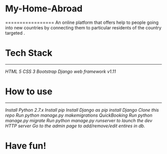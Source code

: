 # My-Home-Abroad
=================
An online platform that offers help to people going into new countries by connecting them to particular residents of the country targeted .

# Tech Stack
--------------
*HTML 5
CSS 3
Bootstrap 
Django web framework v1.11*
# How to use
-------------
*Install Python 2.7.x
Install pip
Install Django as pip install Django
Clone this repo
Run python manage.py makemigrations QuickBooking
Run python manage.py migrate
Run python manage.py runserver to launch the dev HTTP server
Go to the admin page to add/remove/edit entires in db.*
# Have fun!
